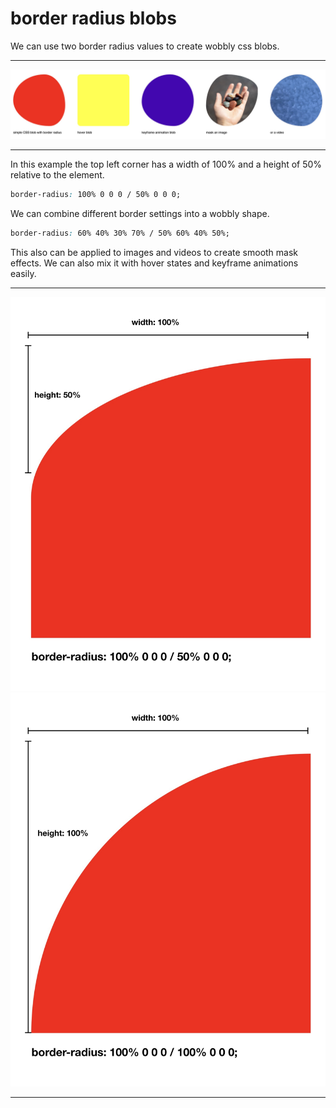 # border radius blobs

We can use two border radius values to create wobbly css blobs.

---

![Preview](/css-blobs/preview.jpg)

---

In this example the top left corner has a width of 100% and a height of 50% relative to the element.

```css
border-radius: 100% 0 0 0 / 50% 0 0 0;
```

We can combine different border settings into a wobbly shape.

```css
border-radius: 60% 40% 30% 70% / 50% 60% 40% 50%;
```

This also can be applied to images and videos to create smooth mask effects. We can also mix it with hover states and keyframe animations easily.

---

![Preview](/css-blobs/visualization-1.jpg)
![Preview](/css-blobs/visualization-2.jpg)

---